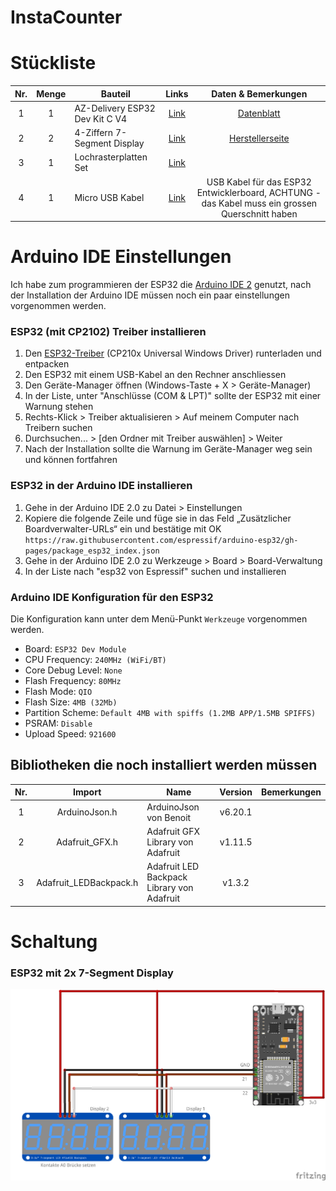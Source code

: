 # InstaCounter

# Stückliste

| Nr. | Menge |         Bauteil                 |                    Links                    |                                                      Daten & Bemerkungen                                                                                                                       |
|:---:| :---: |---------------------------------|                    :---:                    |                                                      :---:                                                                                                                        |
|  1  |   1   | AZ-Delivery ESP32 Dev Kit C V4  | [Link](https://www.amazon.de/dp/B07Z83MF5W?th=1) | [Datenblatt](https://cdn.shopify.com/s/files/1/1509/1638/files/ESP32_devKitCV4_datasheet.pdf?v=1675936435)                                                                        |
|  2  |   2   | 4-Ziffern 7-Segment Display     | [Link](https://www.amazon.de/dp/B00SLYARJQ?th=1) | [Herstellerseite](https://www.adafruit.com/product/881)                                                                                                                           |
|  3  |   1   | Lochrasterplatten Set           | [Link](https://www.amazon.de/dp/B08TMMZPWT) |                                                                                                                                                                                    |
|  4  |   1   | Micro USB Kabel                 | [Link](https://www.amazon.de/dp/B0BBG1CMGY) |        USB Kabel für das ESP32 Entwicklerboard, ACHTUNG - das Kabel muss ein grossen Querschnitt haben                                                                                                                                                                         |


# Arduino IDE Einstellungen
Ich habe zum programmieren der ESP32 die [Arduino IDE 2](https://www.arduino.cc/en/software#future-version-of-the-arduino-ide) genutzt, nach der Installation der Arduino IDE
müssen noch ein paar einstellungen vorgenommen werden.

### ESP32 (mit CP2102) Treiber installieren
1. Den [ESP32-Treiber](https://www.silabs.com/developers/usb-to-uart-bridge-vcp-drivers?tab=downloads) (CP210x Universal Windows Driver) runterladen und entpacken
2. Den ESP32 mit einem USB-Kabel an den Rechner anschliessen
3. Den Geräte-Manager öffnen (Windows-Taste + X > Geräte-Manager)
4. In der Liste, unter "Anschlüsse (COM & LPT)" sollte der ESP32 mit einer Warnung stehen
5. Rechts-Klick > Treiber aktualisieren > Auf meinem Computer nach Treibern suchen
6. Durchsuchen... > [den Ordner mit Treiber auswählen] > Weiter
7. Nach der Installation sollte die Warnung im Geräte-Manager weg sein und können fortfahren

### ESP32 in der Arduino IDE installieren
1. Gehe in der Arduino IDE 2.0 zu Datei > Einstellungen
2. Kopiere die folgende Zeile und füge sie in das Feld „Zusätzlicher Boardverwalter-URLs“ ein und bestätige mit OK
`https://raw.githubusercontent.com/espressif/arduino-esp32/gh-pages/package_esp32_index.json`
3. Gehe in der Arduino IDE 2.0 zu Werkzeuge > Board > Board-Verwaltung
4. In der Liste nach "esp32 von Espressif" suchen und installieren

### Arduino IDE Konfiguration für den ESP32
Die Konfiguration kann unter dem Menü-Punkt `Werkzeuge` vorgenommen werden.
- Board:              `ESP32 Dev Module`
- CPU Frequency:      `240MHz (WiFi/BT)`
- Core Debug Level:   `None`
- Flash Frequency:    `80MHz`
- Flash Mode:         `QIO`
- Flash Size:         `4MB (32Mb)`
- Partition Scheme:   `Default 4MB with spiffs (1.2MB APP/1.5MB SPIFFS)`
- PSRAM:              `Disable`
- Upload Speed:       `921600`

## Bibliotheken die noch installiert werden müssen
| Nr. | Import                  |                    Name                     | Version |     Bemerkungen   |
|:---:| :---:                   |---------------------------------------------|  :---:  |        :---:      |
|  1  | ArduinoJson.h           | ArduinoJson von Benoit                      | v6.20.1 |                   |
|  2  | Adafruit_GFX.h          | Adafruit GFX Library von Adafruit           | v1.11.5 |                   |
|  3  | Adafruit_LEDBackpack.h  | Adafruit LED Backpack Library von Adafruit  | v1.3.2  |                   |

# Schaltung

### ESP32 mit 2x 7-Segment Display
![alt text](https://github.com/Indivikar/mateCounter/blob/main/fritzing/Display_7_Seg_Schema.png?raw=true)
